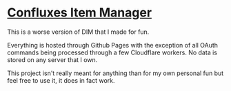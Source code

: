 # <a href="https://d2.confluxes.net">Confluxes Item Manager</a>
This is a worse version of DIM that I made for fun.

Everything is hosted through Github Pages with the exception of all OAuth commands being processed through a few Cloudflare workers. No data is stored on any server that I own.

This project isn't really meant for anything than for my own personal fun but feel free to use it, it does in fact work.